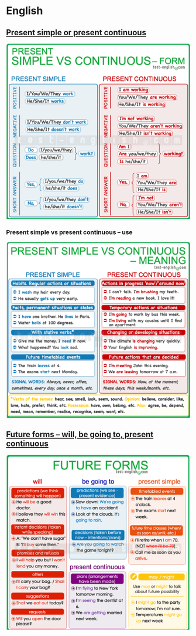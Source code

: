 # English

## [Present simple or present continuous](https://test-english.com/grammar-points/b1/present-simple-present-continuous/)

![](<../../.gitbook/assets/image (26) (1) (1) (1) (1) (1).png>)

### Present simple vs present continuous – use

![](<../../.gitbook/assets/image (22) (1).png>)

## [Future forms – will, be going to, present continuous](https://test-english.com/grammar-points/b1/future-forms/)

![](<../../.gitbook/assets/image (25) (1) (1) (1).png>)
